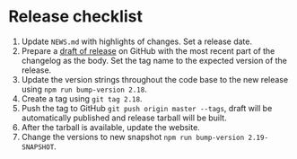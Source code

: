 # Release checklist
1. Update `NEWS.md` with highlights of changes. Set a release date.
2. Prepare a [draft of release](https://github.com/SSilence/selfoss/releases/new) on GitHub with the most recent part of the changelog as the body. Set the tag name to the expected version of the release.
3. Update the version strings throughout the code base to the new release using `npm run bump-version 2.18`.
4. Create a tag using `git tag 2.18`.
5. Push the tag to GitHub `git push origin master --tags`, draft will be automatically published and release tarball will be built.
6. After the tarball is available, update the website.
7. Change the versions to new snapshot `npm run bump-version 2.19-SNAPSHOT`.
